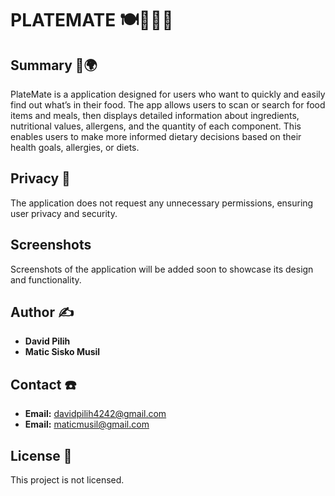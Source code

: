 # PLATEMATE 🍽️🚴🏻‍♂️

## Summary 🍔🌍
PlateMate is a application designed for users who want to quickly and easily find out what’s in their food. The app allows users to scan or search for food items and meals, then displays detailed information about ingredients, nutritional values, allergens, and the quantity of each component. This enables users to make more informed dietary decisions based on their health goals, allergies, or diets.

## Privacy 🔐

The application does not request any unnecessary permissions, ensuring user privacy and security.

## Screenshots

Screenshots of the application will be added soon to showcase its design and functionality.

## Author ✍️

- **David Pilih**
- **Matic Sisko Musil**

## Contact ☎️

- **Email:** [davidpilih4242@gmail.com](mailto:davidpilih4242@gmail.com)
- **Email:** [maticmusil@gmail.com](mailto:maticmusil@gmail.com)

## License 📄

This project is not licensed.
